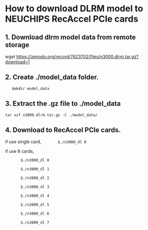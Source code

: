 # How to download DLRM model to NEUCHIPS RecAccel PCIe cards

## 1. Download dlrm model data from remote storage
   wget https://zenodo.org/record/7623702/files/n3000.dlrm.tar.gz?download=1

## 2. Create ./model_data folder.
`   $mkdir model_data`

## 3. Extract the .gz file to ./model_data
`tar xzf n3000.dlrm.tar.gz -C ./model_data/`

## 4. Download to RecAccel PCIe cards.
   if use single card,
`       $./n3000_dl 0`

   if use 8 cards,
```bash
       $./n3000_dl 0  

       $./n3000_dl 1  

       $./n3000_dl 2  

       $./n3000_dl 3  

       $./n3000_dl 4  

       $./n3000_dl 5  

       $./n3000_dl 6  

       $./n3000_dl 7  

